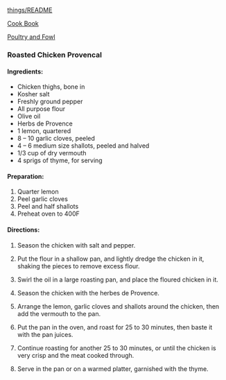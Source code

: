 [things/README](https://github.com/vmsmith/things/blob/master/README.md)

[Cook Book](https://github.com/vmsmith/CookBook/blob/master/README.md)

[Poultry and Fowl](https://github.com/vmsmith/CookBook/blob/master/poultry_fowl.md)  

### Roasted Chicken Provencal  

#### Ingredients:

* Chicken thighs, bone in
* Kosher salt
* Freshly ground pepper
* All purpose flour
* Olive oil
* Herbs de Provence
* 1 lemon, quartered
* 8 – 10 garlic cloves, peeled
* 4 – 6 medium size shallots, peeled and halved
* 1/3 cup of dry vermouth
* 4 sprigs of thyme, for serving

#### Preparation:

1. Quarter lemon
2. Peel garlic cloves
3. Peel and half shallots
4. Preheat oven to 400F

#### Directions:

1. Season the chicken with salt and pepper. 

2. Put the flour in a shallow pan, and lightly dredge the chicken in it, shaking the pieces to remove excess flour. 

3. Swirl the oil in a large roasting pan, and place the floured chicken in it. 

4. Season the chicken with the herbes de Provence. 

5. Arrange the lemon, garlic cloves and shallots around the chicken, then add the vermouth to the pan. 

6. Put the pan in the oven, and roast for 25 to 30 minutes, then baste it with the pan juices.

7. Continue roasting for another 25 to 30 minutes, or until the chicken is very crisp and the meat cooked through. 

8. Serve in the pan or on a warmed platter, garnished with the thyme.


